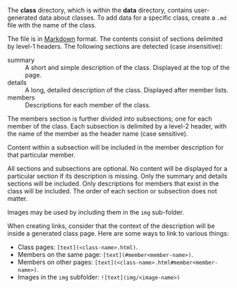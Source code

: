 The **class** directory, which is within the **data** directory, contains
user-generated data about classes. To add data for a specific class, create a
`.md` file with the name of the class.

The file is in [Markdown][markdown] format. The contents consist of
sections delimited by level-1 headers. The following sections are
detected (case *in*sensitive):

<dl>
	<dt>summary</dt>
	<dd>A short and simple description of the class. Displayed at the top of the page.</dd>
	<dt>details</dt>
	<dd>A long, detailed description of the class. Displayed after member lists.</dd>
	<dt>members</dt>
	<dd>Descriptions for each member of the class.</dd>
</dl>

The members section is further divided into subsections; one for each
member of the class. Each subsection is delimited by a level-2 header,
with the name of the member as the header name (case sensitive).

Content within a subsection will be included in the member description for
that particular member.

All sections and subsections are optional. No content will be displayed
for a particular section if its description is missing. Only the summary
and details sections will be included. Only descriptions for members that
exist in the class will be included. The order of each section or
subsection does not matter.

Images may be used by including them in the `img` sub-folder.

When creating links, consider that the context of the description will be
inside a generated class page. Here are some ways to link to various
things:

- Class pages: `[text](<class-name>.html)`.
- Members on the same page: `[text](#member<member-name>)`.
- Members on other pages: `[text](<class-name>.html#member<member-name>)`.
- Images in the `img` subfolder: `![text](img/<image-name>)`

[markdown]: http://daringfireball.net/projects/markdown/
